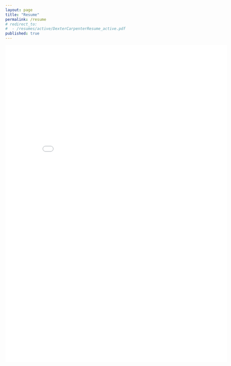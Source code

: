 ```yaml
---
layout: page
title: "Resume"
permalink: /resume
# redirect_to:
#  - /resumes/active/DexterCarpenterResume_active.pdf
published: true
---
```


<p align="center">
	<embed src="/assets/pdfs/resumes/active/DexterCarpenterResume_active.pdf"
		width="700" height="1000" type="application/pdf">
</p>